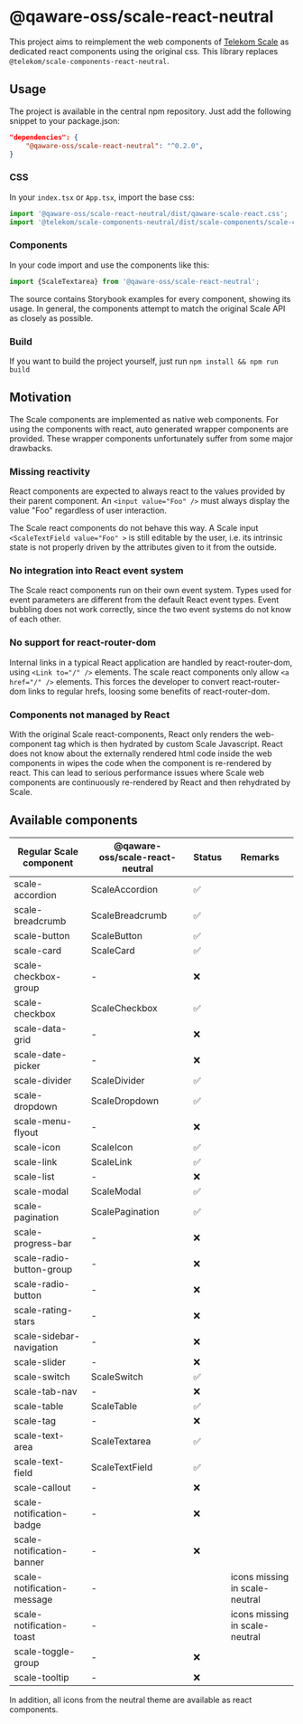 # @qaware-oss/scale-react-neutral

This project aims to reimplement the web components of [Telekom Scale](https://github.com/telekom/scale) as dedicated
react components using the original css. This library replaces `@telekom/scale-components-react-neutral`.

## Usage

The project is available in the central npm repository. Just add the following snippet to your package.json:

```json
"dependencies": {
    "@qaware-oss/scale-react-neutral": "^0.2.0",
}
```


### CSS

In your `index.tsx` or `App.tsx`, import the base css:

```javascript
import '@qaware-oss/scale-react-neutral/dist/qaware-scale-react.css';
import '@telekom/scale-components-neutral/dist/scale-components/scale-components.css';
```

### Components

In your code import and use the components like this:

```javascript
import {ScaleTextarea} from '@qaware-oss/scale-react-neutral';
```

The source contains Storybook examples for every component, showing its usage. In general, the components attempt to
match the original Scale API as closely as possible.

### Build

If you want to build the project yourself, just run `npm install && npm run build`

## Motivation

The Scale components are implemented as native web components. For using the components with react, auto generated
wrapper components are provided. These wrapper components unfortunately suffer from some major drawbacks.

### Missing reactivity

React components are expected to always react to the values provided by their parent component.
An `<input value="Foo" />` must always display the value "Foo" regardless of user interaction.

The Scale react components do not behave this way. A Scale input `<ScaleTextField value="Foo" >` is still editable by
the user, i.e. its intrinsic state is not properly driven by the attributes given to it from the outside.

### No integration into React event system

The Scale react components run on their own event system. Types used for event parameters are different from the default
React event types. Event bubbling does not work correctly, since the two event systems do not know of each other.

### No support for react-router-dom

Internal links in a typical React application are handled by react-router-dom, using `<Link to="/" />` elements. The
scale react components only allow `<a href="/" />` elements. This forces the developer to convert react-router-dom links
to regular hrefs, loosing some benefits of react-router-dom.

### Components not managed by React

With the original Scale react-components, React only renders the web-component tag which is then hydrated by custom
Scale Javascript. React does not know about the externally rendered html code inside the web components in wipes the
code when the component is re-rendered by react. This can lead to serious performance issues where Scale web components
are continuously re-rendered by React and then rehydrated by Scale.

## Available components

| **Regular Scale component** | **@qaware-oss/scale-react-neutral** | **Status** | **Remarks**                    |
|-----------------------------|-------------------------------------|------------|--------------------------------|
| scale-accordion             | ScaleAccordion                      | ✅          |                                |
| scale-breadcrumb            | ScaleBreadcrumb                     | ✅          |                                |
| scale-button                | ScaleButton                         | ✅          |                                |
| scale-card                  | ScaleCard                           | ✅          |                                |
| scale-checkbox-group        | -                                   | ❌          |                                |
| scale-checkbox              | ScaleCheckbox                       | ✅          |                                |
| scale-data-grid             | -                                   | ❌          |                                |
| scale-date-picker           | -                                   | ❌          |                                |
| scale-divider               | ScaleDivider                        | ✅          |                                |
| scale-dropdown              | ScaleDropdown                       | ✅          |                                |
| scale-menu-flyout           | -                                   | ❌          |                                |
| scale-icon                  | ScaleIcon                           | ✅          |                                |
| scale-link                  | ScaleLink                           | ✅          |                                |
| scale-list                  | -                                   | ❌          |                                |
| scale-modal                 | ScaleModal                          | ✅          |                                |
| scale-pagination            | ScalePagination                     | ✅          |                                |
| scale-progress-bar          | -                                   | ❌          |                                |
| scale-radio-button-group    | -                                   | ❌          |                                |
| scale-radio-button          | -                                   | ❌          |                                |
| scale-rating-stars          | -                                   | ❌          |                                |
| scale-sidebar-navigation    | -                                   | ❌          |                                |
| scale-slider                | -                                   | ❌          |                                |
| scale-switch                | ScaleSwitch                         | ✅          |                                |
| scale-tab-nav               | -                                   | ❌          |                                |
| scale-table                 | ScaleTable                          | ✅          |                                |
| scale-tag                   | -                                   | ❌          |                                |
| scale-text-area             | ScaleTextarea                       | ✅          |                                |
| scale-text-field            | ScaleTextField                      | ✅          |                                |
| scale-callout               | -                                   | ❌          |                                |
| scale-notification-badge    | -                                   | ❌          |                                |
| scale-notification-banner   | -                                   | ❌          |                                |
| scale-notification-message  | -                                   |            | icons missing in scale-neutral |
| scale-notification-toast    | -                                   |            | icons missing in scale-neutral |
| scale-toggle-group          | -                                   | ❌          |                                |
| scale-tooltip               | -                                   | ❌          |                                |

In addition, all icons from the neutral theme are available as react components.

